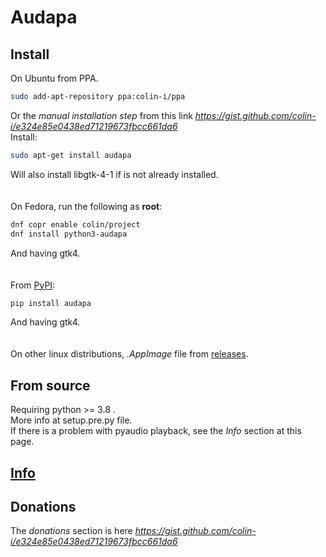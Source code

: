 # Audapa

## Install
On Ubuntu from PPA.
```sh
sudo add-apt-repository ppa:colin-i/ppa
```
Or the *manual installation step* from this link *https://gist.github.com/colin-i/e324e85e0438ed71219673fbcc661da6* \
Install:
```sh
sudo apt-get install audapa
```
Will also install libgtk-4-1 if is not already installed.\
\
\
On Fedora, run the following as __root__:
```sh
dnf copr enable colin/project
dnf install python3-audapa
```
And having gtk4.\
\
\
From [PyPI](https://pypi.org/project/audapa):
```sh
pip install audapa
```
And having gtk4.\
\
\
On other linux distributions, <i>.AppImage</i> file from [releases](https://github.com/colin-i/audapa/releases).

## From source
Requiring python >= 3.8 .\
More info at setup.pre.py file.\
If there is a problem with pyaudio playback, see the *Info* section at this page.

## [Info](https://github.com/colin-i/audapa/blob/master/info.md)

## Donations
The *donations* section is here
*https://gist.github.com/colin-i/e324e85e0438ed71219673fbcc661da6*
